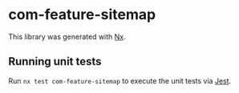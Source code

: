 # com-feature-sitemap

This library was generated with [Nx](https://nx.dev).

## Running unit tests

Run `nx test com-feature-sitemap` to execute the unit tests via [Jest](https://jestjs.io).
